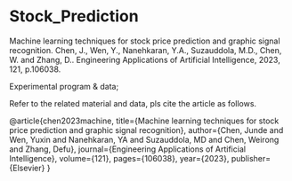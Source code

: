 # Stock_Prediction

Machine learning techniques for stock price prediction and graphic signal recognition. Chen, J., Wen, Y., Nanehkaran, Y.A., Suzauddola, M.D., Chen, W. and Zhang, D.. Engineering Applications of Artificial Intelligence, 2023, 121, p.106038.

Experimental program & data;

Refer to the related material and data, pls cite the article as follows.

@article{chen2023machine,
  title={Machine learning techniques for stock price prediction and graphic signal recognition},
  author={Chen, Junde and Wen, Yuxin and Nanehkaran, YA and Suzauddola, MD and Chen, Weirong and Zhang, Defu},
  journal={Engineering Applications of Artificial Intelligence},
  volume={121},
  pages={106038},
  year={2023},
  publisher={Elsevier}
}
